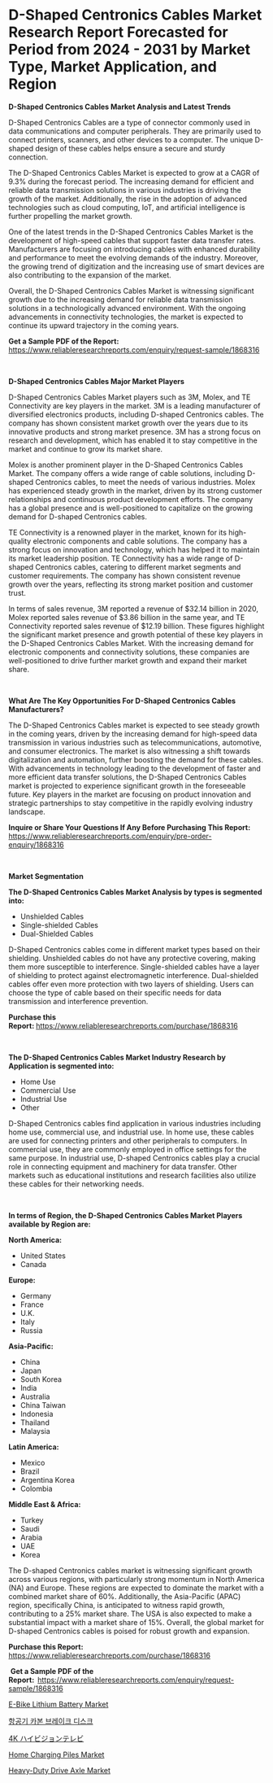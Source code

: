 <p><h1>D-Shaped Centronics Cables Market Research Report Forecasted for Period from 2024 -  2031 by Market Type, Market Application, and Region</h1></p><p><strong>D-Shaped Centronics Cables Market Analysis and Latest Trends</strong></p>
<p><p>D-Shaped Centronics Cables are a type of connector commonly used in data communications and computer peripherals. They are primarily used to connect printers, scanners, and other devices to a computer. The unique D-shaped design of these cables helps ensure a secure and sturdy connection.</p><p>The D-Shaped Centronics Cables Market is expected to grow at a CAGR of 9.3% during the forecast period. The increasing demand for efficient and reliable data transmission solutions in various industries is driving the growth of the market. Additionally, the rise in the adoption of advanced technologies such as cloud computing, IoT, and artificial intelligence is further propelling the market growth.</p><p>One of the latest trends in the D-Shaped Centronics Cables Market is the development of high-speed cables that support faster data transfer rates. Manufacturers are focusing on introducing cables with enhanced durability and performance to meet the evolving demands of the industry. Moreover, the growing trend of digitization and the increasing use of smart devices are also contributing to the expansion of the market.</p><p>Overall, the D-Shaped Centronics Cables Market is witnessing significant growth due to the increasing demand for reliable data transmission solutions in a technologically advanced environment. With the ongoing advancements in connectivity technologies, the market is expected to continue its upward trajectory in the coming years.</p></p>
<p><strong>Get a Sample PDF of the Report:&nbsp;</strong> <a href="https://www.reliableresearchreports.com/enquiry/request-sample/1868316">https://www.reliableresearchreports.com/enquiry/request-sample/1868316</a></p>
<p>&nbsp;</p>
<p><strong>D-Shaped Centronics Cables Major Market Players</strong></p>
<p><p>D-Shaped Centronics Cables Market players such as 3M, Molex, and TE Connectivity are key players in the market. 3M is a leading manufacturer of diversified electronics products, including D-shaped Centronics cables. The company has shown consistent market growth over the years due to its innovative products and strong market presence. 3M has a strong focus on research and development, which has enabled it to stay competitive in the market and continue to grow its market share.</p><p>Molex is another prominent player in the D-Shaped Centronics Cables Market. The company offers a wide range of cable solutions, including D-shaped Centronics cables, to meet the needs of various industries. Molex has experienced steady growth in the market, driven by its strong customer relationships and continuous product development efforts. The company has a global presence and is well-positioned to capitalize on the growing demand for D-shaped Centronics cables.</p><p>TE Connectivity is a renowned player in the market, known for its high-quality electronic components and cable solutions. The company has a strong focus on innovation and technology, which has helped it to maintain its market leadership position. TE Connectivity has a wide range of D-shaped Centronics cables, catering to different market segments and customer requirements. The company has shown consistent revenue growth over the years, reflecting its strong market position and customer trust.</p><p>In terms of sales revenue, 3M reported a revenue of $32.14 billion in 2020, Molex reported sales revenue of $3.86 billion in the same year, and TE Connectivity reported sales revenue of $12.19 billion. These figures highlight the significant market presence and growth potential of these key players in the D-Shaped Centronics Cables Market. With the increasing demand for electronic components and connectivity solutions, these companies are well-positioned to drive further market growth and expand their market share.</p></p>
<p>&nbsp;</p>
<p><strong>What Are The Key Opportunities For D-Shaped Centronics Cables Manufacturers?</strong></p>
<p><p>The D-Shaped Centronics Cables market is expected to see steady growth in the coming years, driven by the increasing demand for high-speed data transmission in various industries such as telecommunications, automotive, and consumer electronics. The market is also witnessing a shift towards digitalization and automation, further boosting the demand for these cables. With advancements in technology leading to the development of faster and more efficient data transfer solutions, the D-Shaped Centronics Cables market is projected to experience significant growth in the foreseeable future. Key players in the market are focusing on product innovation and strategic partnerships to stay competitive in the rapidly evolving industry landscape.</p></p>
<p><strong>Inquire or Share Your Questions If Any Before Purchasing This Report:</strong> <a href="https://www.reliableresearchreports.com/enquiry/pre-order-enquiry/1868316">https://www.reliableresearchreports.com/enquiry/pre-order-enquiry/1868316</a></p>
<p>&nbsp;</p>
<p><strong>Market Segmentation</strong></p>
<p><strong>The D-Shaped Centronics Cables Market Analysis by types is segmented into:</strong></p>
<p><ul><li>Unshielded Cables</li><li>Single-shielded Cables</li><li>Dual-Shielded Cables</li></ul></p>
<p><p>D-Shaped Centronics cables come in different market types based on their shielding. Unshielded cables do not have any protective covering, making them more susceptible to interference. Single-shielded cables have a layer of shielding to protect against electromagnetic interference. Dual-shielded cables offer even more protection with two layers of shielding. Users can choose the type of cable based on their specific needs for data transmission and interference prevention.</p></p>
<p><strong>Purchase this Report:&nbsp;</strong><a href="https://www.reliableresearchreports.com/purchase/1868316">https://www.reliableresearchreports.com/purchase/1868316</a></p>
<p>&nbsp;</p>
<p><strong>The D-Shaped Centronics Cables Market Industry Research by Application is segmented into:</strong></p>
<p><ul><li>Home Use</li><li>Commercial Use</li><li>Industrial Use</li><li>Other</li></ul></p>
<p><p>D-Shaped Centronics cables find application in various industries including home use, commercial use, and industrial use. In home use, these cables are used for connecting printers and other peripherals to computers. In commercial use, they are commonly employed in office settings for the same purpose. In industrial use, D-shaped Centronics cables play a crucial role in connecting equipment and machinery for data transfer. Other markets such as educational institutions and research facilities also utilize these cables for their networking needs.</p></p>
<p>&nbsp;</p>
<p><strong>In terms of Region, the D-Shaped Centronics Cables Market Players available by Region are:</strong></p>
<p>
    <p> <strong> North America: </strong>
        <ul>
            <li>United States</li>
            <li>Canada</li>
        </ul>
        </p> 
    <p> <strong> Europe: </strong>
        <ul>
            <li>Germany</li>
            <li>France</li>
            <li>U.K.</li>
            <li>Italy</li>
            <li>Russia</li>
        </ul>
        </p> 
    <p> <strong> Asia-Pacific: </strong>
        <ul>
            <li>China</li>
            <li>Japan</li>
            <li>South Korea</li>
            <li>India</li>
            <li>Australia</li>
            <li>China Taiwan</li>
            <li>Indonesia</li>
            <li>Thailand</li>
            <li>Malaysia</li>
        </ul>
        </p> 
    <p> <strong> Latin America: </strong>
        <ul>
            <li>Mexico</li>
            <li>Brazil</li>
            <li>Argentina Korea</li>
            <li>Colombia</li>
        </ul>
        </p> 
    <p> <strong> Middle East & Africa: </strong>
        <ul>
            <li>Turkey</li>
            <li>Saudi</li>
            <li>Arabia</li>
            <li>UAE</li>
            <li>Korea</li>
        </ul>
    </p>
    </p>
<p><p>The D-shaped Centronics cables market is witnessing significant growth across various regions, with particularly strong momentum in North America (NA) and Europe. These regions are expected to dominate the market with a combined market share of 60%. Additionally, the Asia-Pacific (APAC) region, specifically China, is anticipated to witness rapid growth, contributing to a 25% market share. The USA is also expected to make a substantial impact with a market share of 15%. Overall, the global market for D-shaped Centronics cables is poised for robust growth and expansion.</p></p>
<p><strong>Purchase this Report: </strong><a href="https://www.reliableresearchreports.com/purchase/1868316">https://www.reliableresearchreports.com/purchase/1868316</a></p>
<p>&nbsp;<strong>Get a Sample PDF of the Report:&nbsp;&nbsp;</strong><a href="https://www.reliableresearchreports.com/enquiry/request-sample/1868316">https://www.reliableresearchreports.com/enquiry/request-sample/1868316</a></p>
<p><strong></strong></p>
<p><p><a href="https://github.com/mbisetmhermsr/Market-Research-Report-List-1/blob/main/e-bike-lithium-battery-market.md">E-Bike Lithium Battery Market</a></p><p><a href="https://github.com/TrevorKruvalis5678/Market-Research-Report-List-1/blob/main/647798015814.md">항공기 카본 브레이크 디스크</a></p><p><a href="https://github.com/vtbvgl20191192/Market-Research-Report-List-1/blob/main/267369316975.md">4K ハイビジョンテレビ</a></p><p><a href="https://issuu.com/reportprime-2/docs/home-charging-piles-market-size-2030.pptx">Home Charging Piles Market</a></p><p><a href="https://issuu.com/reportprime-2/docs/heavy-duty-drive-axle-market-size-2030.pptx">Heavy-Duty Drive Axle Market</a></p></p>